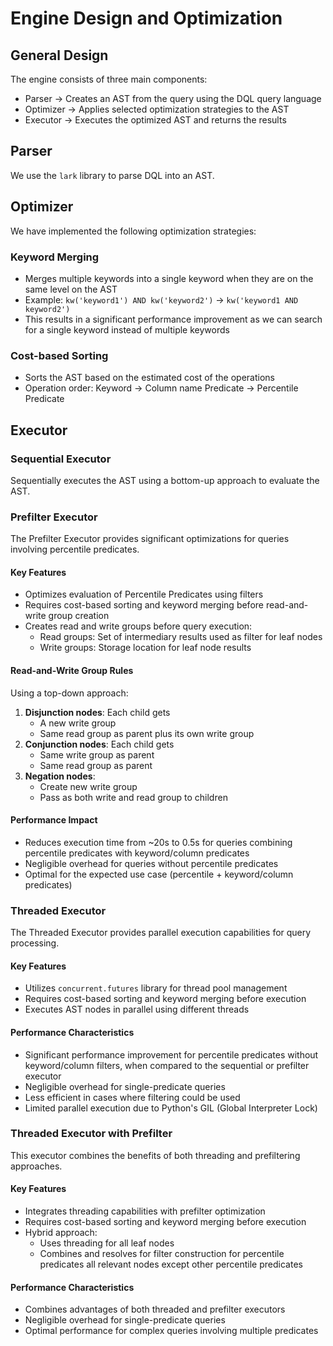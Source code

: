 # Engine Design and Optimization

## General Design

The engine consists of three main components:

- Parser → Creates an AST from the query using the DQL query language
- Optimizer → Applies selected optimization strategies to the AST
- Executor → Executes the optimized AST and returns the results

## Parser

We use the `lark` library to parse DQL into an AST.

## Optimizer

We have implemented the following optimization strategies:

### Keyword Merging

- Merges multiple keywords into a single keyword when they are on the same level on the AST
- Example: `kw('keyword1') AND kw('keyword2')` → `kw('keyword1 AND keyword2')`
- This results in a significant performance improvement as we can search for a single keyword instead of multiple keywords

### Cost-based Sorting

- Sorts the AST based on the estimated cost of the operations
- Operation order: Keyword → Column name Predicate → Percentile Predicate

## Executor

### Sequential Executor

Sequentially executes the AST using a bottom-up approach to evaluate the AST.

### Prefilter Executor

The Prefilter Executor provides significant optimizations for queries involving percentile predicates.

#### Key Features

- Optimizes evaluation of Percentile Predicates using filters
- Requires cost-based sorting and keyword merging before read-and-write group creation
- Creates read and write groups before query execution:
  - Read groups: Set of intermediary results used as filter for leaf nodes
  - Write groups: Storage location for leaf node results

#### Read-and-Write Group Rules

Using a top-down approach:

1. **Disjunction nodes**: Each child gets
   - A new write group
   - Same read group as parent plus its own write group
2. **Conjunction nodes**: Each child gets
   - Same write group as parent
   - Same read group as parent
3. **Negation nodes**:
   - Create new write group
   - Pass as both write and read group to children

#### Performance Impact

- Reduces execution time from ~20s to 0.5s for queries combining percentile predicates with keyword/column predicates
- Negligible overhead for queries without percentile predicates
- Optimal for the expected use case (percentile + keyword/column predicates)

### Threaded Executor
The Threaded Executor provides parallel execution capabilities for query processing.

#### Key Features
- Utilizes `concurrent.futures` library for thread pool management
- Requires cost-based sorting and keyword merging before execution
- Executes AST nodes in parallel using different threads

#### Performance Characteristics
- Significant performance improvement for percentile predicates without keyword/column filters, when compared to the sequential or prefilter executor
- Negligible overhead for single-predicate queries
- Less efficient in cases where filtering could be used
- Limited parallel execution due to Python's GIL (Global Interpreter Lock)

### Threaded Executor with Prefilter
This executor combines the benefits of both threading and prefiltering approaches.

#### Key Features
- Integrates threading capabilities with prefilter optimization
- Requires cost-based sorting and keyword merging before execution
- Hybrid approach:
  - Uses threading for all leaf nodes
  - Combines and resolves for filter construction for percentile predicates all relevant nodes except other percentile predicates

#### Performance Characteristics
- Combines advantages of both threaded and prefilter executors
- Negligible overhead for single-predicate queries
- Optimal performance for complex queries involving multiple predicates
